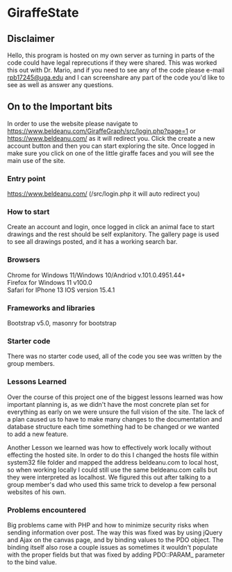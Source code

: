 # GiraffeState

## Disclaimer
Hello, this program is hosted on my own server as turning in parts of the code could have legal reprecutions if they were shared. This was worked this out with Dr. Mario, and if you need to see any of the code please e-mail rpb17245@uga.edu and I can screenshare any part of the code you'd like to see as well as answer any questions.

## On to the Important bits

In order to use the website please navigate to https://www.beldeanu.com/GiraffeGraph/src/login.php?page=1 or https://www.beldeanu.com/ as it will redirect you. Click the create a new account button and then you can start exploring the site. Once logged in make sure you click on one of the little giraffe faces and you will see the main use of the site.

### Entry point 
https://www.beldeanu.com/ (/src/login.php it will auto redirect you)

### How to start 
Create an account and login, once logged in click an animal face to start drawings and the rest should be self explanitory. The gallery page is used to see all drawings posted, and it has a working search bar.

### Browsers
Chrome for Windows 11/Windows 10/Andriod v.101.0.4951.44+<br>
Firefox for Windows 11 v100.0<br>
Safari for IPhone 13 IOS version 15.4.1

### Frameworks and libraries
Bootstrap v5.0, masonry for bootstrap

### Starter code 
There was no starter code used, all of the code you see was written by the group members.

### Lessons Learned
Over the course of this project one of the biggest lessons learned was how important planning is, as we didn't have the most concrete plan set for everything as early on we were unsure the full vision of the site. The lack of a plan caused us to have to make many changes to the documentation and database structure each time something had to be changed or we wanted to add a new feature.

Another Lesson we learned was how to effectively work locally without effecting the hosted site. In order to do this I changed the hosts file within system32 file folder and mapped the address beldeanu.com to local host, so when working locally I could still use the same beldeanu.com calls but they were interpreted as localhost. We figured this out after talking to a group member's dad who used this same trick to develop a few personal websites of his own.

### Problems encountered 
Big problems came with PHP and how to minimize security risks when sending information over post. The way this was fixed was by using jQuery and Ajax on the canvas page, and by binding values to the PDO object. The binding itself also rose a couple issues as sometimes it wouldn't populate with the proper fields but that was fixed by adding PDO::PARAM_ parameter to the bind value.